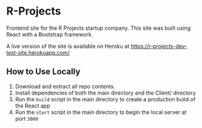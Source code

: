 # R-Projects
Frontend site for the R Projects startup company. This site was built using React with a Bootstrap framework.

A live version of the site is available on Heroku at https://r-projects-dev-test-site.herokuapp.com/

## How to Use Locally
1. Download and extract all repo contents.
2. Install dependencies of both the main directory and the Client/ directory
3. Run the `build` script in the main directory to create a production build of the React app
4. Run the `start` script in the main directory to begin the local server at port `3000`

